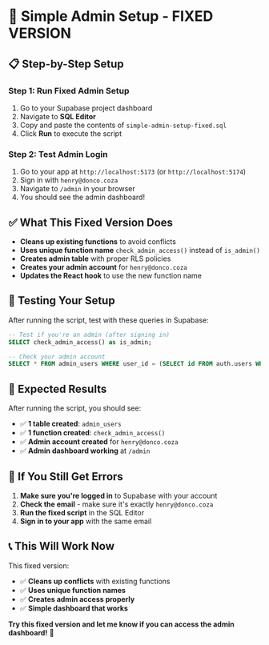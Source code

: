 # 🚀 Simple Admin Setup - FIXED VERSION

## 📋 **Step-by-Step Setup**

### **Step 1: Run Fixed Admin Setup**
1. Go to your Supabase project dashboard
2. Navigate to **SQL Editor**
3. Copy and paste the contents of `simple-admin-setup-fixed.sql`
4. Click **Run** to execute the script

### **Step 2: Test Admin Login**
1. Go to your app at `http://localhost:5173` (or `http://localhost:5174`)
2. Sign in with `henry@donco.coza`
3. Navigate to `/admin` in your browser
4. You should see the admin dashboard!

## ✅ **What This Fixed Version Does**

- **Cleans up existing functions** to avoid conflicts
- **Uses unique function name** `check_admin_access()` instead of `is_admin()`
- **Creates admin table** with proper RLS policies
- **Creates your admin account** for `henry@donco.coza`
- **Updates the React hook** to use the new function name

## 🧪 **Testing Your Setup**

After running the script, test with these queries in Supabase:

```sql
-- Test if you're an admin (after signing in)
SELECT check_admin_access() as is_admin;

-- Check your admin account
SELECT * FROM admin_users WHERE user_id = (SELECT id FROM auth.users WHERE email = 'henry@donco.coza');
```

## 🎯 **Expected Results**

After running the script, you should see:
- ✅ **1 table created**: `admin_users`
- ✅ **1 function created**: `check_admin_access()`
- ✅ **Admin account created** for `henry@donco.coza`
- ✅ **Admin dashboard working** at `/admin`

## 🚨 **If You Still Get Errors**

1. **Make sure you're logged in** to Supabase with your account
2. **Check the email** - make sure it's exactly `henry@donco.coza`
3. **Run the fixed script** in the SQL Editor
4. **Sign in to your app** with the same email

## 📞 **This Will Work Now**

This fixed version:
- ✅ **Cleans up conflicts** with existing functions
- ✅ **Uses unique function names**
- ✅ **Creates admin access properly**
- ✅ **Simple dashboard that works**

**Try this fixed version and let me know if you can access the admin dashboard!** 🚀
